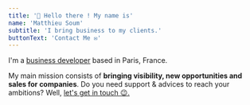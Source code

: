 ```yaml
---
title: '👋 Hello there ! My name is'
name: 'Matthieu Soum'
subtitle: 'I bring business to my clients.'
buttonText: 'Contact Me ✉️'
---
```


I'm a <u>business developer</u> based in Paris, France.

My main mission consists of <b>bringing visibility, new opportunities and sales for companies</b>. Do you need support & advices to reach your ambitions? Well, [let's get in touch 😉.](mailto:matthieu@soum.co)
